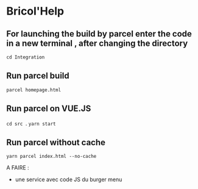 # Bricol'Help 

## For launching the build by parcel enter the code in a new terminal , after changing the directory
`cd Integration `
## Run parcel build
`parcel homepage.html`
## Run parcel on VUE.JS
`cd src `.
 `yarn start`
## Run parcel without cache
`yarn parcel index.html --no-cache`


A FAIRE  :

- une service avec code JS du burger menu